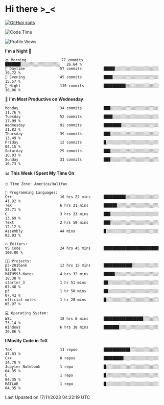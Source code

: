 # Hi there \>_<

[![GitHub stats](https://github-readme-stats.vercel.app/api?username=ARessegetesStery&show_icons=true&theme=transparent)](https://github.com/anuraghazra/github-readme-stats)

<!--START_SECTION:waka-->
![Code Time](http://img.shields.io/badge/Code%20Time-500%20hrs%2047%20mins-blue)

![Profile Views](http://img.shields.io/badge/Profile%20Views-10-blue)

**I'm a Night 🦉** 

```text
🌞 Morning                77 commits          ███████░░░░░░░░░░░░░░░░░░   26.64 % 
🌆 Daytime                57 commits          █████░░░░░░░░░░░░░░░░░░░░   19.72 % 
🌃 Evening                45 commits          ████░░░░░░░░░░░░░░░░░░░░░   15.57 % 
🌙 Night                  110 commits         ██████████░░░░░░░░░░░░░░░   38.06 % 
```
📅 **I'm Most Productive on Wednesday** 

```text
Monday                   34 commits          ███░░░░░░░░░░░░░░░░░░░░░░   11.76 % 
Tuesday                  52 commits          ████░░░░░░░░░░░░░░░░░░░░░   17.99 % 
Wednesday                92 commits          ████████░░░░░░░░░░░░░░░░░   31.83 % 
Thursday                 39 commits          ███░░░░░░░░░░░░░░░░░░░░░░   13.49 % 
Friday                   12 commits          █░░░░░░░░░░░░░░░░░░░░░░░░   04.15 % 
Saturday                 29 commits          ███░░░░░░░░░░░░░░░░░░░░░░   10.03 % 
Sunday                   31 commits          ███░░░░░░░░░░░░░░░░░░░░░░   10.73 % 
```


📊 **This Week I Spent My Time On** 

```text
🕑︎ Time Zone: America/Halifax

💬 Programming Languages: 
C++                      10 hrs 22 mins      ██████████░░░░░░░░░░░░░░░   41.92 % 
TeX                      6 hrs 21 mins       ██████░░░░░░░░░░░░░░░░░░░   25.71 % 
C                        3 hrs 23 mins       ███░░░░░░░░░░░░░░░░░░░░░░   13.69 % 
Text                     2 hrs 59 mins       ███░░░░░░░░░░░░░░░░░░░░░░   12.12 % 
Assembly                 44 mins             █░░░░░░░░░░░░░░░░░░░░░░░░   03.03 % 

🔥 Editors: 
VS Code                  24 hrs 45 mins      █████████████████████████   100.00 % 

🐱‍💻 Projects: 
p3-281bank               13 hrs 15 mins      █████████████░░░░░░░░░░░░   53.56 % 
MATH593-Notes            4 hrs 32 mins       █████░░░░░░░░░░░░░░░░░░░░   18.38 % 
starter_3                1 hr 51 mins        ██░░░░░░░░░░░░░░░░░░░░░░░   07.48 % 
p3                       1 hr 50 mins        ██░░░░░░░░░░░░░░░░░░░░░░░   07.42 % 
official-notes           1 hr 28 mins        █░░░░░░░░░░░░░░░░░░░░░░░░   05.97 % 

💻 Operating System: 
WSL                      18 hrs 6 mins       ██████████████████░░░░░░░   73.14 % 
Windows                  6 hrs 38 mins       ███████░░░░░░░░░░░░░░░░░░   26.86 % 
```

**I Mostly Code in TeX** 

```text
TeX                      11 repos            ████████████░░░░░░░░░░░░░   47.83 % 
C++                      8 repos             █████████░░░░░░░░░░░░░░░░   34.78 % 
Jupyter Notebook         1 repo              █░░░░░░░░░░░░░░░░░░░░░░░░   04.35 % 
C                        1 repo              █░░░░░░░░░░░░░░░░░░░░░░░░   04.35 % 
MATLAB                   1 repo              █░░░░░░░░░░░░░░░░░░░░░░░░   04.35 % 
```




 Last Updated on 17/11/2023 04:22:19 UTC
<!--END_SECTION:waka-->
